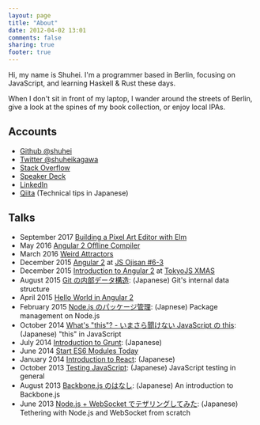 ```yaml
---
layout: page
title: "About"
date: 2012-04-02 13:01
comments: false
sharing: true
footer: true
---
```


Hi, my name is Shuhei. I'm a programmer based in Berlin, focusing on JavaScript, and learning Haskell & Rust these days.

When I don't sit in front of my laptop, I wander around the streets of Berlin, give a look at the spines of my book collection, or enjoy local IPAs.

## Accounts

- [Github @shuhei](https://github.com/shuhei)
- [Twitter @shuheikagawa](https://twitter.com/shuheikagawa)
- [Stack Overflow](http://stackoverflow.com/)
- [Speaker Deck](https://speakerdeck.com/shuhei)
- [LinkedIn](http://www.linkedin.com/in/shuheikagawa)
- [Qiita](http://qiita.com/users/shuhei) (Technical tips in Japanese)

## Talks

- September 2017 [Building a Pixel Art Editor with Elm](https://speakerdeck.com/shuhei/building-a-pixel-art-editor-with-elm)
- May 2016 [Angular 2 Offline Compiler](https://speakerdeck.com/shuhei/angular-2-offline-compiler)
- March 2016 [Weird Attractors](https://speakerdeck.com/shuhei/weird-attractors)
- December 2015 [Angular 2](https://speakerdeck.com/shuhei/angular-2-at-js-ojisan-number-6-3) at [JS Ojisan #6-3](https://atnd.org/events/71991)
- December 2015 [Introduction to Angular 2](https://speakerdeck.com/shuhei/introduction-to-angular-2) at [TokyoJS XMAS](http://www.meetup.com/tokyojs/events/226903404/)
- August 2015 [Git の内部データ構造](https://speakerdeck.com/shuhei/git-falsenei-bu-detagou-zao): (Japanese) Git's internal data structure
- April 2015 [Hello World in Angular 2](https://speakerdeck.com/shuhei/hello-world-in-angular-2)
- February 2015 [Node.js のパッケージ管理](https://speakerdeck.com/shuhei/node-dot-js-package-management): (Japnese) Package management on Node.js
- October 2014 [What's "this"? - いまさら聞けない JavaScript の this](https://speakerdeck.com/shuhei/whats-this-imasarawen-kenai-javascript-false-this): (Japanese) "this" in JavaScript
- July 2014 [Introduction to Grunt](https://speakerdeck.com/shuhei/introduction-to-grunt): (Japanese)
- June 2014 [Start ES6 Modules Today](https://speakerdeck.com/shuhei/start-es6-modules-today)
- January 2014 [Introduction to React](https://speakerdeck.com/shuhei/introduction-to-react): (Japanese)
- October 2013 [Testing JavaScript](/talks/20131025_Testing_JavaScript): (Japanese) JavaScript testing in general
- August 2013 [Backbone.js のはなし](/talks/20130816_Introduction_to_Backbone): (Japanese) An introduction to Backbone.js
- June 2013 [Node.js + WebSocket でテザリングしてみた](https://speakerdeck.com/shuhei/node-dot-js-plus-websocket-detezaringusitemita): (Japanese) Tethering with Node.js and WebSocket from scratch
